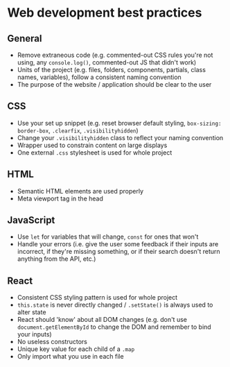 # Web development best practices

## General
* Remove extraneous code (e.g. commented-out CSS rules you're not using, any `console.log()`, commented-out JS that didn't work)
* Units of the project (e.g. files, folders, components, partials, class names, variables), follow a consistent naming convention
* The purpose of the website / application should be clear to the user 

## CSS
* Use your set up snippet (e.g. reset browser default styling, `box-sizing: border-box`, `.clearfix`, `.visibilityhidden`)
* Change your `.visibilityhidden` class to reflect your naming convention
* Wrapper used to constrain content on large displays
* One external `.css` stylesheet is used for whole project 

## HTML
* Semantic HTML elements are used properly
* Meta viewport tag in the head

## JavaScript
* Use `let` for variables that will change, `const` for ones that won't
* Handle your errors (i.e. give the user some feedback if their inputs are incorrect, if they're missing something, or if their search doesn't return anything from the API, etc.)

## React
* Consistent CSS styling pattern is used for whole project
* `this.state` is never directly changed / `.setState()` is always used to alter state
* React should 'know' about all DOM changes (e.g. don't use `document.getElementById` to change the DOM and remember to bind your inputs)
* No useless constructors
* Unique key value for each child of a `.map`
* Only import what you use in each file